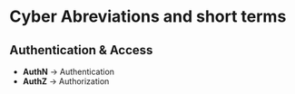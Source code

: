 # Cyber Abreviations and short terms

## Authentication & Access
- **AuthN** -> Authentication
- **AuthZ** -> Authorization
